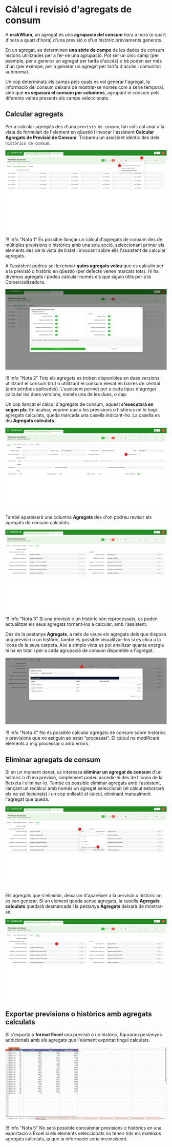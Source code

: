# Càlcul i revisió d'agregats de consum

A **orakWlum**, un agregat és una **agrupació del consum** hora a hora (o quart d'hora a quart d'hora) d'una previsió o
d'un històric prèviaments generats.

En un agregat, es determinen **una sèrie de camps** de les dades de consum històric utilitzades per a fer-ne una agrupació.
Pot ser un únic camp (per exemple, per a generar un agregat per tarifa d'accés) o bé poden ser més d'un (per exempe,
per a generar un agregat per tarifa d'accés i comunitat autònoma).

Un cop determinats els camps pels quals es vol generar l'agregat, la informació del consum deixarà de mostrar-se només
com a sèrie temporal, sinó que **es separarà el consum per columnes**, agrupant el consum pels diferents valors presents
als camps seleccionats.

## Calcular agregats

Per a calcular agregats des d'una `previsió de consum`, tan sols cal anar a la vista de formulari de l'element
en qüestió i invocar l'assistent **Calcular Agregats de Previsió de Consum**. Trobareu un assistent idèntic des dels
`històrics de consum`.

[ ![Calcular agregats des de previsió](../_static/orakWlum/calcular_agregat_previsio.png)](../_static/orakWlum/calcular_agregat_previsio.png)

!!! Info "Nota 1"
    És possible llançar un càlcul d'agregats de consum des de múltiples previsions o històrics amb una sola acció,
    seleccionant primer els elements des de la vista de llistat i invocant sobre ells l'assistent de calcular agregats.

A l'assistent podreu sel·leccionar **quins agregats voleu** que es calculin per a la previsió o històric en qüestió (per
defecte venen marcats tots). Hi ha diversos agregats i podeu calcular només els que siguin útils per a la Comercialitzadora.

[ ![Assistent per a calcular agregats](../_static/orakWlum/assistent_calcular_agregats.png)](../_static/orakWlum/assistent_calcular_agregats.png)

!!! Info "Nota 2"
    Tots els agregats es troben disponibles en dues versions: utilitzant el consum brut o utilitzant el
    consum elevat en barres de central (amb pèrdues aplicades). L'assistent permet per a cada tipus d'agregat calcular
    les dues versions, només una de les dues, o cap.

Un cop llançat el càlcul d'agregats de consum, aquest **s'executarà en segon pla**. En acabar, veurem que a les
previsions o històrics on hi hagi agregats calculats, queda marcada una casella indicant-ho. La casella es diu
**Agregats calculats**.

[ ![Previsió amb agregats calculats](../_static/orakWlum/previsio_amb_agregats_casella.png)](../_static/orakWlum/previsio_amb_agregats_casella.png)

També apareixerà una columna **Agregats** des d'on podreu revisar els agregats de consum calculats.

[ ![Agregats calculats](../_static/orakWlum/previsio_amb_agregats_pestanya.png)](../_static/orakWlum/previsio_amb_agregats_pestanya.png)

!!! Info "Nota 3"
    Si una previsió o un històric són reprocessats, es poden actualitzar els seus agregats tornant-los a calcular, amb
    l'assistent.

Des de la pestanya **Agregats**, a més de veure els agregats dels que disposa una previsió o un històric, també és
possible visualitzar-los si es clica a la icona de la seva carpeta. Així a simple vista es pot analitzar quanta energia
hi ha en total i per a cada agrupació de consum disponible a l'agregat.

[ ![Revisió d'agregats calculats](../_static/orakWlum/revisio_agregats.png)](../_static/orakWlum/revisio_agregats.png)

!!! Info "Nota 4"
    No és possible calcular agregats de consum sobre històrics o previsions que no estiguin en estat "processat". El
    càlcul no modificarà elements a mig processar o amb errors.

## Eliminar agregats de consum

Si en un moment donat, us interessa **eliminar un agregat de consum** d'un històric o d'una previsió, simplement podeu
accedir-hi des de l'icona de la fletxeta i eliminar-lo. També és possible eliminar agregats amb l'assistent, llançant un
recàlcul amb només un agregat seleccionat (el càlcul esborrarà els no sel·lecionats) i un cop enllestit el càlcul,
eliminant manualment l'agregat que queda.

[ ![Eliminació d'agregats calculats](../_static/orakWlum/eliminar_agregat.png)](../_static/orakWlum/eliminar_agregat.png)

Els agregats que s'eliminin, deixaran d'aparèixer a la pervisió o històric on es van generar. Si un element queda sense
agregats, la casella **Agregats calculats** quedarà desmarcada i la pestanya **Agregats** deixarà de mostrar-se.

[ ![Agregat eliminat](../_static/orakWlum/agregat_eliminat.png)](../_static/orakWlum/agregat_eliminat.png)

## Exportar previsions o històrics amb agregats calculats

Si s'exporta a **format Excel** una previsió o un històric, figuraran pestanyes addicionals amb els agregats que l'element
exportat tingui calculats.

[ ![Previsió amb agregats exportada](../_static/orakWlum/previsio_amb_agregats_exportada.png)](../_static/orakWlum/previsio_amb_agregats_exportada.png)

!!! Info "Nota 5"
    No serà possible concatenar previsions o històrics en una exportació a Excel si els elements seleccionats no tenen
    tots els mateixos agregats calculats, ja que la informació seria inconsistent.
